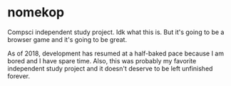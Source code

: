# nomekop
Compsci independent study project. Idk what this is. But it's going to be a browser game and it's going to be great.

As of 2018, development has resumed at a half-baked pace because I am bored and I have spare time. Also, this was probably my favorite independent study project and it doesn't deserve to be left unfinished forever.
